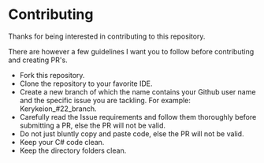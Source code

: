 # Contributing

Thanks for being interested in contributing to this repository.

There are however a few guidelines I want you to follow before contributing and creating PR's.

- Fork this repository.
- Clone the repository to your favorite IDE.
- Create a new branch of which the name contains your Github user name and the specific issue you are tackling. For example: Kerykeion_#22_branch.
- Carefully read the Issue requirements and follow them thoroughly before submitting a PR, else the PR will not be valid.
- Do not just bluntly copy and paste code, else the PR will not be valid.
- Keep your C# code clean.
- Keep the directory folders clean.

